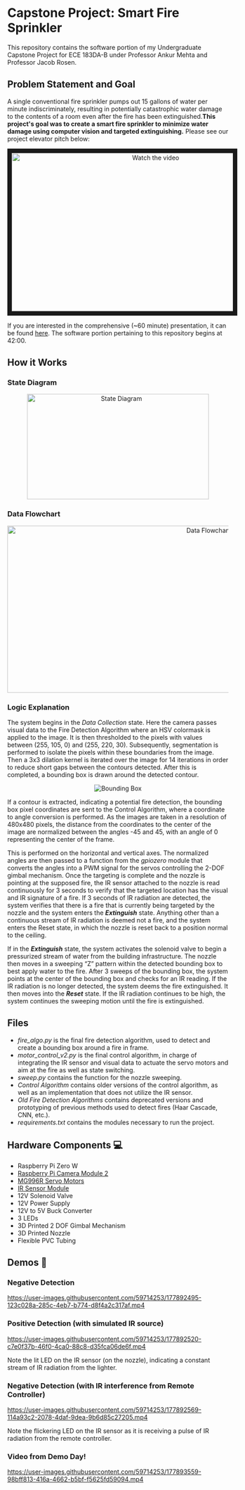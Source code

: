# Capstone Project: Smart Fire Sprinkler

This repository contains the software portion of my Undergraduate Capstone Project for ECE 183DA-B under Professor Ankur Mehta and Professor Jacob Rosen.

## Problem Statement and Goal
A single conventional fire sprinkler pumps out 15 gallons of water per minute indiscriminately, resulting in potentially catastrophic water damage to the contents of a room even after the fire has been extinguished.**This project's goal was to create a smart fire sprinkler to minimize water damage using computer vision and targeted extinguishing.** Please see our project elevator pitch below:

<p align="middle">
  <a href="https://www.youtube.com/watch?v=y3B0_WWEmtY&list=PLKiuu4WpUq1-CE1xshvQDQ768bJ5ZX2bB&index=5" target="_blank">
    <img src="https://img.youtube.com/vi/y3B0_WWEmtY/maxresdefault.jpg" alt="Watch the video" width="640" height="360" border="10" />
  </a>
</p>

If you are interested in the comprehensive (~60 minute) presentation, it can be found [here](https://www.youtube.com/watch?app=desktop&v=1DF-TpntejU&list=PLKiuu4WpUq18h715fSSBkkSOx-3rHuwM5&index=4). The software portion pertaining to this repository begins at 42:00.

## How it Works
### State Diagram
<p align="middle">
  <img src="https://user-images.githubusercontent.com/59714253/177891359-8ffc2a0d-06e4-444a-a436-1dde99527a0c.png" alt="State Diagram" width="414" height="240"/>
</p> 

### Data Flowchart
<p align="middle">
  <img src="https://user-images.githubusercontent.com/59714253/177889858-f419c091-82bc-4851-9f92-dd09c8a0d7fc.png" alt="Data Flowchart" width="900" height="380"/>
</p>

### Logic Explanation
The system begins in the _Data Collection_ state. Here the camera passes visual data to the Fire Detection Algorithm where an HSV colormask is applied to the image. It is then thresholded to the pixels with values between (255, 105, 0) and (255, 220, 30). Subsequently, segmentation is performed to isolate the pixels within these boundaries from the image. Then a 3x3 dilation kernel is iterated over the image for 14 iterations in order to reduce short gaps between the contours detected. After this is completed, a bounding box is drawn around the detected contour. 

<p align="middle">
  <img src="https://user-images.githubusercontent.com/59714253/177890471-868bb227-80ec-4701-8077-95c9c9d81bd2.png" alt="Bounding Box"/>
</p>

If a contour is extracted, indicating a potential fire detection, the bounding box pixel coordinates are sent to the Control Algorithm, where a coordinate to angle conversion is performed. As the images are taken in a resolution of 480x480 pixels, the distance from the coordinates to the center of the image are normalized between the angles -45 and 45, with an angle of 0 representing the center of the frame.

This is performed on the horizontal and vertical axes. The normalized angles are then passed to a function from the _gpiozero_ module that converts the angles into a PWM signal for the servos controlling the 2-DOF gimbal mechanism. Once the targeting is complete and the nozzle is pointing at the supposed fire, the IR sensor attached to the nozzle is read continuously for 3 seconds to verify that the targeted location has the visual and IR signature of a fire. If 3 seconds of IR radiation are detected, the system verifies that there is a fire that is currently being targeted by the nozzle and the system enters the _**Extinguish**_ state. Anything other than a continuous stream of IR radiation is deemed not a fire, and the system enters the Reset state, in which the nozzle is reset back to a position normal to the ceiling. 

If in the _**Extinguish**_ state, the system activates the solenoid valve to begin a pressurized stream of water from the building infrastructure. The nozzle then moves in a sweeping “Z” pattern within the detected bounding box to best apply water to the fire. After 3 sweeps of the bounding box, the system points at the center of the bounding box and checks for an IR reading. If the IR radiation is no longer detected, the system deems the fire extinguished. It then moves into the _**Reset**_ state. If the IR radiation continues to be high, the system continues the sweeping motion until the fire is extinguished. 

## Files 
- _fire_algo.py_ is the final fire detection algorithm, used to detect and create a bounding box around a fire in frame.
- _motor_control_v2.py_ is the final control algorithm, in charge of integrating the IR sensor and visual data to actuate the servo motors and aim at the fire as well as state switching.
- _sweep.py_ contains the function for the nozzle sweeping.
- _Control Algorithm_ contains older versions of the control algorithm, as well as an implementation that does not utilize the IR sensor.
- _Old Fire Detection Algorithms_ contains deprecated versions and prototyping of previous methods used to detect fires (Haar Cascade, CNN, etc.).
- _requirements.txt_ contains the modules necessary to run the project. 

## Hardware Components 💻
- Raspberry Pi Zero W
- [Raspberry Pi Camera Module 2](https://www.raspberrypi.com/products/camera-module-v2/)
- [MG996R Servo Motors](https://www.amazon.com/4-Pack-MG996R-Torque-Digital-Helicopter/dp/B07MFK266B)
- [IR Sensor Module](https://www.amazon.com/LGDehome-Infrared-Detection-Detecting-Distance/dp/B07TV1CZDK/ref=sr_1_5?crid=2GSWD944HS1X5&keywords=fire+ir+sensor&qid=1657234742&sprefix=fire+ir+senso%2Caps%2C134&sr=8-5)
- 12V Solenoid Valve
- 12V Power Supply
- 12V to 5V Buck Converter
- 3 LEDs
- 3D Printed 2 DOF Gimbal Mechanism
- 3D Printed Nozzle
- Flexible PVC Tubing

## Demos :rocket:
### Negative Detection

https://user-images.githubusercontent.com/59714253/177892495-123c028a-285c-4eb7-b774-d8f4a2c317af.mp4

### Positive Detection (with simulated IR source)

https://user-images.githubusercontent.com/59714253/177892520-c7e0f37b-46f0-4ca0-88c8-d35fca06de6f.mp4

Note the lit LED on the IR sensor (on the nozzle), indicating a constant stream of IR radiation from the lighter.

### Negative Detection (with IR interference from Remote Controller)

https://user-images.githubusercontent.com/59714253/177892569-114a93c2-2078-4daf-9dea-9b6d85c27205.mp4

Note the flickering LED on the IR sensor as it is receiving a pulse of IR radiation from the remote controller.

### Video from Demo Day!

https://user-images.githubusercontent.com/59714253/177893559-98bff813-416a-4662-b5bf-f5625fd59094.mp4



